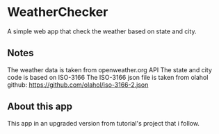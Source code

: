 # WeatherChecker

A simple web app that check the weather based on state and city.

## Notes
The weather data is taken from openweather.org API
The state and city code is based on ISO-3166
The ISO-3166 json file is taken from olahol github: https://github.com/olahol/iso-3166-2.json

## About this app
This app in an upgraded version from tutorial's project that i follow.
